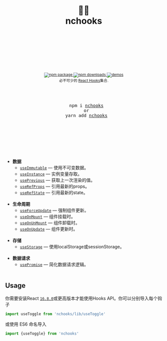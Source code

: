 <div align="center">
  <h1>
    <br/>
    <br/>
    🐂🍺
    <br />
    nchooks
    <br />
    <br />
    <br />
    <br />
  </h1>
  <sup>
    <br />
    <br />
    <a href="https://www.npmjs.com/package/nchooks">
      <img src="https://img.shields.io/npm/v/nchooks.svg" alt="npm package" />
    </a>
    <a href="https://www.npmjs.com/package/nchooks">
      <img src="https://img.shields.io/npm/dm/nchooks.svg" alt="npm downloads" />
    </a>
    <a href="https://www.yuque.com/huiazir/nchooks/">
      <img src="https://img.shields.io/badge/doc-🚀-yellow.svg" alt="demos" />
    </a>
    <br />
    必不可少的 <a href="https://reactjs.org/docs/hooks-intro.html">React Hooks</a>集合.</em>
  </sup>
  <br />
  <br />
  <br />
  <br />
  <pre>
  npm i <a href="https://www.npmjs.com/package/nchooks">nchooks</a>
  or
  yarn add <a href="https://www.npmjs.com/package/nchooks">nchooks</a>
  </pre>
  <br />
  <br />
  <br />
  <br />
  <br />
</div>

- **数据**
  - [`useImmutable`](https://www.yuque.com/huiazir/nchooks/pakuwc) &mdash; 使用不可变数据。
  - [`useInstance`](https://www.yuque.com/huiazir/nchooks/ltdpg6) &mdash; 实例变量存取。
  - [`usePrevious`](https://www.yuque.com/huiazir/nchooks/qvobzg) &mdash; 获取上一次渲染的值。
  - [`useRefProps`](https://www.yuque.com/huiazir/nchooks/wg8fgp) &mdash; 引用最新的props。
  - [`useRefState`](https://www.yuque.com/huiazir/nchooks/okuwlw) &mdash; 引用最新的state。
    <br/>
    <br/>
- **生命周期**
  - [`useForceUpdate`](https://www.yuque.com/huiazir/nchooks/camgw8) &mdash; 强制组件更新。
  - [`useOnMount`](https://www.yuque.com/huiazir/nchooks/klr4g9) &mdash; 组件挂载时。
  - [`useOnUnMount`](https://www.yuque.com/huiazir/nchooks/tlofeq) &mdash; 组件卸载时。
  - [`useOnUpdate`](https://www.yuque.com/huiazir/nchooks/kxip04) &mdash; 组件更新时。
    <br/>
    <br/>
- **存储**
  - [`useStorage`](https://www.yuque.com/huiazir/nchooks/dsomdc) &mdash; 使用localStorage或sessionStorage。
    <br/>
    <br/>
- **数据请求**
  - [`usePromise`](https://www.yuque.com/huiazir/nchooks/agr5qv) &mdash; 简化数据请求逻辑。
    <br/>
    <br/>

## Usage

你需要安装React [`16.8.0`](https://reactjs.org/blog/2019/02/06/react-v16.8.0.html)或更高版本才能使用Hooks API。你可以分别导入每个钩子

```js
import useToggle from 'nchooks/lib/useToggle'
```

或使用 ES6 命名导入

```js
import {useToggle} from 'nchooks'
```

[img-demo]: https://img.shields.io/badge/demo-%20%20%20%F0%9F%9A%80-green.svg
